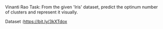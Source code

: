 Vinanti Rao Task: From the given 'Iris' dataset, predict the optinum number of clusters and represent it visually.

Dataset :https://bit.ly/3kXTdox

